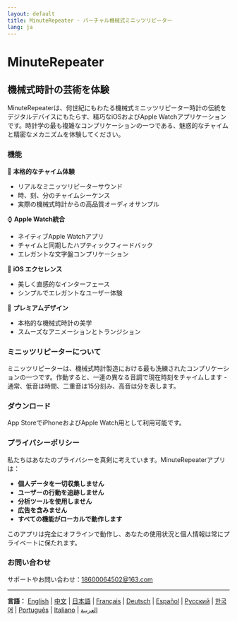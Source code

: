 ```yaml
---
layout: default
title: MinuteRepeater - バーチャル機械式ミニッツリピーター
lang: ja
---
```


# MinuteRepeater
## 機械式時計の芸術を体験

MinuteRepeaterは、何世紀にもわたる機械式ミニッツリピーター時計の伝統をデジタルデバイスにもたらす、精巧なiOSおよびApple Watchアプリケーションです。時計学の最も複雑なコンプリケーションの一つである、魅惑的なチャイムと精密なメカニズムを体験してください。

### 機能

🎵 **本格的なチャイム体験**
- リアルなミニッツリピーターサウンド
- 時、刻、分のチャイムシーケンス
- 実際の機械式時計からの高品質オーディオサンプル

⌚ **Apple Watch統合**
- ネイティブApple Watchアプリ
- チャイムと同期したハプティックフィードバック
- エレガントな文字盤コンプリケーション

📱 **iOS エクセレンス**
- 美しく直感的なインターフェース
- シンプルでエレガントなユーザー体験

🎨 **プレミアムデザイン**
- 本格的な機械式時計の美学
- スムーズなアニメーションとトランジション

### ミニッツリピーターについて

ミニッツリピーターは、機械式時計製造における最も洗練されたコンプリケーションの一つです。作動すると、一連の異なる音調で現在時刻をチャイムします - 通常、低音は時間、二重音は15分刻み、高音は分を表します。

### ダウンロード

App StoreでiPhoneおよびApple Watch用として利用可能です。

### プライバシーポリシー

私たちはあなたのプライバシーを真剣に考えています。MinuteRepeaterアプリは：

- **個人データを一切収集しません**
- **ユーザーの行動を追跡しません**
- **分析ツールを使用しません**
- **広告を含みません**
- **すべての機能がローカルで動作します**

このアプリは完全にオフラインで動作し、あなたの使用状況と個人情報は常にプライベートに保たれます。

### お問い合わせ

サポートやお問い合わせ：[18600064502@163.com](mailto:18600064502@163.com)

---

**言語：** [English](./index.html) | [中文](./zh.html) | [日本語](./ja.html) | [Français](./fr.html) | [Deutsch](./de.html) | [Español](./es.html) | [Русский](./ru.html) | [한국어](./ko.html) | [Português](./pt.html) | [Italiano](./it.html) | [العربية](./ar.html)
